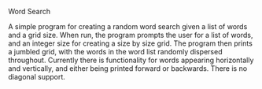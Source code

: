 Word Search

A simple program for creating a random word search given a list of words and a grid size. When run, the program prompts the user for a list of words, and an integer size for creating a size by size grid. The program then prints a jumbled grid, with the words in the word list randomly dispersed throughout. Currently there is functionality for words appearing horizontally and vertically, and either being printed forward or backwards. There is no diagonal support.
